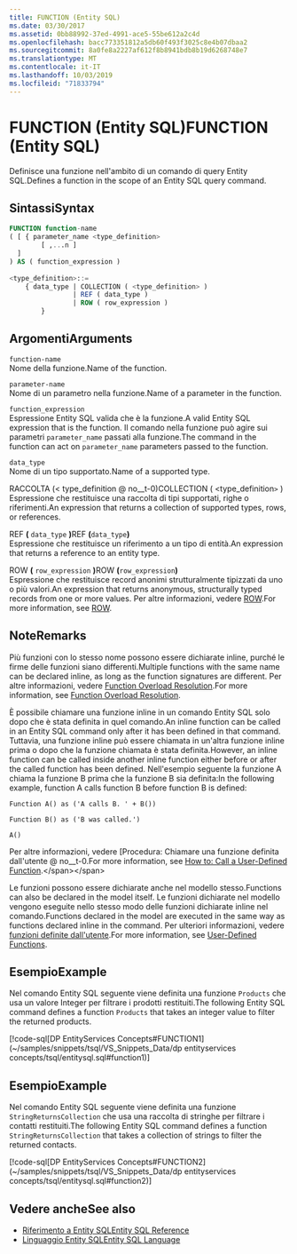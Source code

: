 ```yaml
---
title: FUNCTION (Entity SQL)
ms.date: 03/30/2017
ms.assetid: 0bb88992-37ed-4991-ace5-55be612a2c4d
ms.openlocfilehash: bacc773351812a5db60f493f3025c8e4b07dbaa2
ms.sourcegitcommit: 8a0fe8a2227af612f8b8941bdb8b19d6268748e7
ms.translationtype: MT
ms.contentlocale: it-IT
ms.lasthandoff: 10/03/2019
ms.locfileid: "71833794"
---
```

# <a name="function-entity-sql"></a><span data-ttu-id="79a76-102">FUNCTION (Entity SQL)</span><span class="sxs-lookup"><span data-stu-id="79a76-102">FUNCTION (Entity SQL)</span></span>
<span data-ttu-id="79a76-103">Definisce una funzione nell'ambito di un comando di query Entity SQL.</span><span class="sxs-lookup"><span data-stu-id="79a76-103">Defines a function in the scope of an Entity SQL query command.</span></span>  
  
## <a name="syntax"></a><span data-ttu-id="79a76-104">Sintassi</span><span class="sxs-lookup"><span data-stu-id="79a76-104">Syntax</span></span>  
  
```sql  
FUNCTION function-name  
( [ { parameter_name <type_definition>   
        [ ,...n ]  
  ]  
) AS ( function_expression )   
  
<type_definition>::=  
    { data_type | COLLECTION ( <type_definition> )   
                | REF ( data_type )   
                | ROW ( row_expression )   
        }   
```  
  
## <a name="arguments"></a><span data-ttu-id="79a76-105">Argomenti</span><span class="sxs-lookup"><span data-stu-id="79a76-105">Arguments</span></span>  
 `function-name`  
 <span data-ttu-id="79a76-106">Nome della funzione.</span><span class="sxs-lookup"><span data-stu-id="79a76-106">Name of the function.</span></span>  
  
 `parameter-name`  
 <span data-ttu-id="79a76-107">Nome di un parametro nella funzione.</span><span class="sxs-lookup"><span data-stu-id="79a76-107">Name of a parameter in the function.</span></span>  
  
 `function_expression`  
 <span data-ttu-id="79a76-108">Espressione Entity SQL valida che è la funzione.</span><span class="sxs-lookup"><span data-stu-id="79a76-108">A valid Entity SQL expression that is the function.</span></span> <span data-ttu-id="79a76-109">Il comando nella funzione può agire sui parametri `parameter_name` passati alla funzione.</span><span class="sxs-lookup"><span data-stu-id="79a76-109">The command in the function can act on `parameter_name` parameters passed to the function.</span></span>  
  
 `data_type`  
 <span data-ttu-id="79a76-110">Nome di un tipo supportato.</span><span class="sxs-lookup"><span data-stu-id="79a76-110">Name of a supported type.</span></span>  
  
 <span data-ttu-id="79a76-111">RACCOLTA (< type_definition @ no__t-0)</span><span class="sxs-lookup"><span data-stu-id="79a76-111">COLLECTION ( <type_definition`>` )</span></span>  
 <span data-ttu-id="79a76-112">Espressione che restituisce una raccolta di tipi supportati, righe o riferimenti.</span><span class="sxs-lookup"><span data-stu-id="79a76-112">An expression that returns a collection of supported types, rows, or references.</span></span>  
  
 <span data-ttu-id="79a76-113">REF **(** `data_type` **)**</span><span class="sxs-lookup"><span data-stu-id="79a76-113">REF **(**`data_type`**)**</span></span>  
 <span data-ttu-id="79a76-114">Espressione che restituisce un riferimento a un tipo di entità.</span><span class="sxs-lookup"><span data-stu-id="79a76-114">An expression that returns a reference to an entity type.</span></span>  
  
 <span data-ttu-id="79a76-115">ROW **(** `row_expression` **)**</span><span class="sxs-lookup"><span data-stu-id="79a76-115">ROW **(**`row_expression`**)**</span></span>  
 <span data-ttu-id="79a76-116">Espressione che restituisce record anonimi strutturalmente tipizzati da uno o più valori.</span><span class="sxs-lookup"><span data-stu-id="79a76-116">An expression that returns anonymous, structurally typed records from one or more values.</span></span> <span data-ttu-id="79a76-117">Per altre informazioni, vedere [ROW](row-entity-sql.md).</span><span class="sxs-lookup"><span data-stu-id="79a76-117">For more information, see [ROW](row-entity-sql.md).</span></span>  
  
## <a name="remarks"></a><span data-ttu-id="79a76-118">Note</span><span class="sxs-lookup"><span data-stu-id="79a76-118">Remarks</span></span>  
 <span data-ttu-id="79a76-119">Più funzioni con lo stesso nome possono essere dichiarate inline, purché le firme delle funzioni siano differenti.</span><span class="sxs-lookup"><span data-stu-id="79a76-119">Multiple functions with the same name can be declared inline, as long as the function signatures are different.</span></span> <span data-ttu-id="79a76-120">Per altre informazioni, vedere [Function Overload Resolution](function-overload-resolution-entity-sql.md).</span><span class="sxs-lookup"><span data-stu-id="79a76-120">For more information, see [Function Overload Resolution](function-overload-resolution-entity-sql.md).</span></span>  
  
 <span data-ttu-id="79a76-121">È possibile chiamare una funzione inline in un comando Entity SQL solo dopo che è stata definita in quel comando.</span><span class="sxs-lookup"><span data-stu-id="79a76-121">An inline function can be called in an Entity SQL command only after it has been defined in that command.</span></span> <span data-ttu-id="79a76-122">Tuttavia, una funzione inline può essere chiamata in un'altra funzione inline prima o dopo che la funzione chiamata è stata definita.</span><span class="sxs-lookup"><span data-stu-id="79a76-122">However, an inline function can be called inside another inline function either before or after the called function has been defined.</span></span> <span data-ttu-id="79a76-123">Nell'esempio seguente la funzione A chiama la funzione B prima che la funzione B sia definita:</span><span class="sxs-lookup"><span data-stu-id="79a76-123">In the following example, function A calls function B before function B is defined:</span></span>  
  
 `Function A() as ('A calls B. ' + B())`  
  
 `Function B() as ('B was called.')`  
  
 `A()`  
  
 <span data-ttu-id="79a76-124">Per altre informazioni, vedere [Procedura: Chiamare una funzione definita dall'utente @ no__t-0.</span><span class="sxs-lookup"><span data-stu-id="79a76-124">For more information, see [How to: Call a User-Defined Function](https://docs.microsoft.com/previous-versions/dotnet/netframework-4.0/dd490951(v=vs.100)).</span></span>  
  
 <span data-ttu-id="79a76-125">Le funzioni possono essere dichiarate anche nel modello stesso.</span><span class="sxs-lookup"><span data-stu-id="79a76-125">Functions can also be declared in the model itself.</span></span> <span data-ttu-id="79a76-126">Le funzioni dichiarate nel modello vengono eseguite nello stesso modo delle funzioni dichiarate inline nel comando.</span><span class="sxs-lookup"><span data-stu-id="79a76-126">Functions declared in the model are executed in the same way as functions declared inline in the command.</span></span> <span data-ttu-id="79a76-127">Per ulteriori informazioni, vedere [funzioni definite dall'utente](user-defined-functions-entity-sql.md).</span><span class="sxs-lookup"><span data-stu-id="79a76-127">For more information, see [User-Defined Functions](user-defined-functions-entity-sql.md).</span></span>  
  
## <a name="example"></a><span data-ttu-id="79a76-128">Esempio</span><span class="sxs-lookup"><span data-stu-id="79a76-128">Example</span></span>  
 <span data-ttu-id="79a76-129">Nel comando Entity SQL seguente viene definita una funzione `Products` che usa un valore Integer per filtrare i prodotti restituiti.</span><span class="sxs-lookup"><span data-stu-id="79a76-129">The following Entity SQL command defines a function `Products` that takes an integer value to filter the returned products.</span></span>  
  
 [!code-sql[DP EntityServices Concepts#FUNCTION1](~/samples/snippets/tsql/VS_Snippets_Data/dp entityservices concepts/tsql/entitysql.sql#function1)]  
  
## <a name="example"></a><span data-ttu-id="79a76-130">Esempio</span><span class="sxs-lookup"><span data-stu-id="79a76-130">Example</span></span>  
 <span data-ttu-id="79a76-131">Nel comando Entity SQL seguente viene definita una funzione `StringReturnsCollection` che usa una raccolta di stringhe per filtrare i contatti restituiti.</span><span class="sxs-lookup"><span data-stu-id="79a76-131">The following Entity SQL command defines a function `StringReturnsCollection` that takes a collection of strings to filter the returned contacts.</span></span>  
  
 [!code-sql[DP EntityServices Concepts#FUNCTION2](~/samples/snippets/tsql/VS_Snippets_Data/dp entityservices concepts/tsql/entitysql.sql#function2)]  
  
## <a name="see-also"></a><span data-ttu-id="79a76-132">Vedere anche</span><span class="sxs-lookup"><span data-stu-id="79a76-132">See also</span></span>

- [<span data-ttu-id="79a76-133">Riferimento a Entity SQL</span><span class="sxs-lookup"><span data-stu-id="79a76-133">Entity SQL Reference</span></span>](entity-sql-reference.md)
- [<span data-ttu-id="79a76-134">Linguaggio Entity SQL</span><span class="sxs-lookup"><span data-stu-id="79a76-134">Entity SQL Language</span></span>](entity-sql-language.md)
